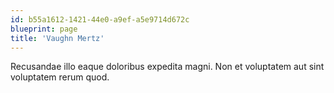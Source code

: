 ```yaml
---
id: b55a1612-1421-44e0-a9ef-a5e9714d672c
blueprint: page
title: 'Vaughn Mertz'
---
```

Recusandae illo eaque doloribus expedita magni. Non et voluptatem aut sint voluptatem rerum quod.